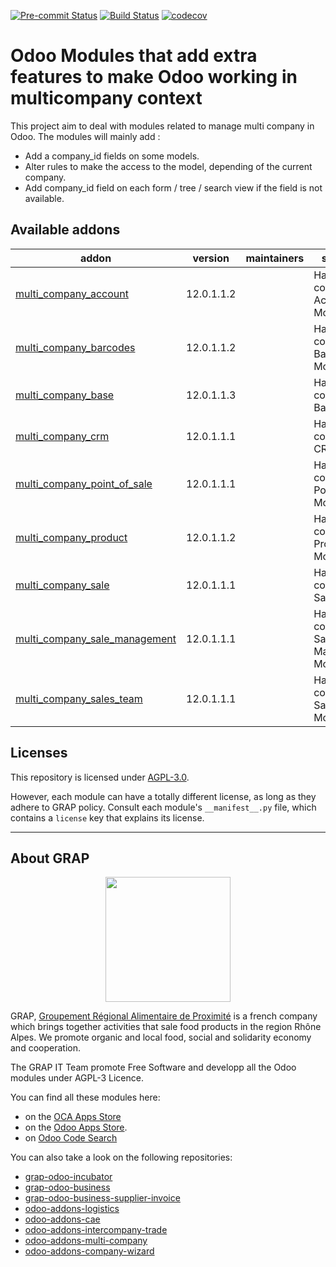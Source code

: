 
<!-- /!\ Non OCA Context : Set here the badge of your runbot / runboat instance. -->
[![Pre-commit Status](https://github.com/grap/odoo-addons-multi-company/actions/workflows/pre-commit.yml/badge.svg?branch=12.0)](https://github.com/grap/odoo-addons-multi-company/actions/workflows/pre-commit.yml?query=branch%3A12.0)
[![Build Status](https://github.com/grap/odoo-addons-multi-company/actions/workflows/test.yml/badge.svg?branch=12.0)](https://github.com/grap/odoo-addons-multi-company/actions/workflows/test.yml?query=branch%3A12.0)
[![codecov](https://codecov.io/gh/grap/odoo-addons-multi-company/branch/12.0/graph/badge.svg)](https://codecov.io/gh/grap/odoo-addons-multi-company)
<!-- /!\ Non OCA Context : Set here the badge of your translation instance. -->

<!-- /!\ do not modify above this line -->

# Odoo Modules that add extra features to make Odoo working in multicompany context

 This project aim to deal with modules related to manage multi company in Odoo.
The modules will mainly add :
- Add a company_id fields on some models.
- Alter rules to make the access to the model, depending of the current company.
- Add company_id field on each form / tree / search view if the field is not available.


<!-- /!\ do not modify below this line -->

<!-- prettier-ignore-start -->

[//]: # (addons)

Available addons
----------------
addon | version | maintainers | summary
--- | --- | --- | ---
[multi_company_account](multi_company_account/) | 12.0.1.1.2 |  | Handle Multi company for Account Module
[multi_company_barcodes](multi_company_barcodes/) | 12.0.1.1.2 |  | Handle Multi company for Barcodes Module
[multi_company_base](multi_company_base/) | 12.0.1.1.3 |  | Handle Multi company for Base Module
[multi_company_crm](multi_company_crm/) | 12.0.1.1.1 |  | Handle Multi company for CRM Module
[multi_company_point_of_sale](multi_company_point_of_sale/) | 12.0.1.1.1 |  | Handle Multi company for Point of Sale Module
[multi_company_product](multi_company_product/) | 12.0.1.1.2 |  | Handle Multi company for Product Module
[multi_company_sale](multi_company_sale/) | 12.0.1.1.1 |  | Handle Multi company for Sale Module
[multi_company_sale_management](multi_company_sale_management/) | 12.0.1.1.1 |  | Handle Multi company for Sale Management Module
[multi_company_sales_team](multi_company_sales_team/) | 12.0.1.1.1 |  | Handle Multi company for Sales Team Module

[//]: # (end addons)

<!-- prettier-ignore-end -->

## Licenses

This repository is licensed under [AGPL-3.0](LICENSE).

However, each module can have a totally different license, as long as they adhere to GRAP
policy. Consult each module's `__manifest__.py` file, which contains a `license` key
that explains its license.

----

## About GRAP

<p align="center">
   <img src="http://www.grap.coop/wp-content/uploads/2016/11/GRAP.png" width="200"/>
</p>

GRAP, [Groupement Régional Alimentaire de Proximité](http://www.grap.coop) is a
french company which brings together activities that sale food products in the
region Rhône Alpes. We promote organic and local food, social and solidarity
economy and cooperation.

The GRAP IT Team promote Free Software and developp all the Odoo modules under
AGPL-3 Licence.

You can find all these modules here:

* on the [OCA Apps Store](https://odoo-community.org/shop?&search=GRAP)
* on the [Odoo Apps Store](https://www.odoo.com/apps/modules/browse?author=GRAP).
* on [Odoo Code Search](https://odoo-code-search.com/ocs/search?q=author%3AOCA+author%3AGRAP)

You can also take a look on the following repositories:

* [grap-odoo-incubator](https://github.com/grap/grap-odoo-incubator)
* [grap-odoo-business](https://github.com/grap/grap-odoo-business)
* [grap-odoo-business-supplier-invoice](https://github.com/grap/grap-odoo-business-supplier-invoice)
* [odoo-addons-logistics](https://github.com/grap/odoo-addons-logistics)
* [odoo-addons-cae](https://github.com/grap/odoo-addons-cae)
* [odoo-addons-intercompany-trade](https://github.com/grap/odoo-addons-intercompany-trade)
* [odoo-addons-multi-company](https://github.com/grap/odoo-addons-multi-company)
* [odoo-addons-company-wizard](https://github.com/grap/odoo-addons-company-wizard)
